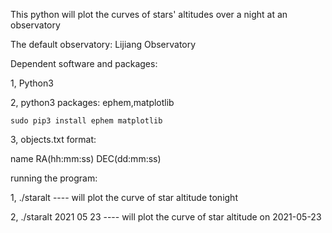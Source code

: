 This python will plot the curves of stars' altitudes over a night at an observatory

The default observatory: Lijiang Observatory

Dependent software and packages:

1, Python3

2, python3 packages: ephem,matplotlib

    sudo pip3 install ephem matplotlib

3, objects.txt format:

name    RA(hh:mm:ss)    DEC(dd:mm:ss) 

running the program:

1, ./staralt ---- will plot the curve of star altitude tonight

2, ./staralt 2021 05 23 ---- will plot the curve of star altitude on 2021-05-23
